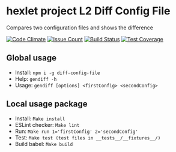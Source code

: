 # hexlet project L2 Diff Config File

Compares two configuration files and shows the difference

[![Code Climate](https://codeclimate.com/github/guar47/project-lvl2-s13/badges/gpa.svg)](https://codeclimate.com/github/guar47/project-lvl2-s13)
[![Issue Count](https://codeclimate.com/github/guar47/project-lvl2-s13/badges/issue_count.svg)](https://codeclimate.com/github/guar47/project-lvl2-s13)
[![Build Status](https://travis-ci.org/guar47/diffConfigFile.svg?branch=master)](https://travis-ci.org/guar47/diffConfigFile)
[![Test Coverage](https://codeclimate.com/github/guar47/project-lvl2-s13/badges/coverage.svg)](https://codeclimate.com/github/guar47/project-lvl2-s13/coverage)

## Global usage
* Install: `npm i -g diff-config-file`
* Help: `gendiff -h`
* Usage: `gendiff [options] <firstConfig> <secondConfig>`

## Local usage package
* Install: `Make install`
* ESLint checker: `Make lint`
* Run: `Make run 1='firstConfig' 2='secondConfig'`
* Test: `Make test (test files in __tests__/__fixtures__/)`
* Build babel: `Make build`
